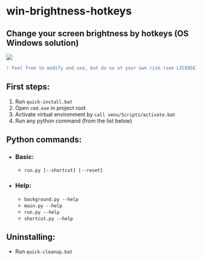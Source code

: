 # win-brightness-hotkeys

## Change your screen brightness by hotkeys (OS Windows solution)

![](https://img.shields.io/github/license/v-omelai/win-brightness-hotkeys)

```diff
! Feel free to modify and use, but do so at your own risk (see LICENSE)
```

## First steps:

1. Run `quick-install.bat`
2. Open `cmd.exe` in project root
3. Activate virtual environment by `call venv/Scripts/activate.bat`
4. Run any python command (from the list below)

## Python commands:

- ### Basic:
    - `run.py [--shortcut] [--reset]`
- ### Help:
    - `background.py --help`
    - `main.py --help`
    - `run.py --help`
    - `shortcut.py --help`
     
## Uninstalling:

- Run `quick-cleanup.bat`
